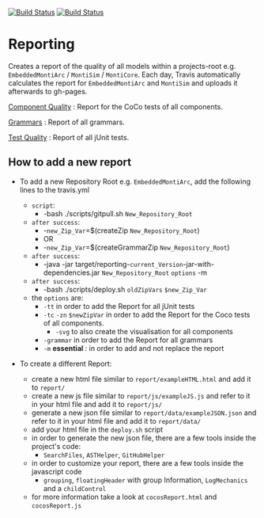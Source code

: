 [![Build Status](https://travis-ci.org/EmbeddedMontiArc/reporting.svg?branch=master)](https://travis-ci.org/EmbeddedMontiArc/reporting)
[![Build Status](https://circleci.com/gh/EmbeddedMontiArc/reporting.svg?style=shield&circle-token=:circle-token)](https://circleci.com/gh/EmbeddedMontiArc/reporting)

Reporting
========

Creates a report of the quality of all models within a projects-root e.g. `EmbeddedMontiArc` / `MontiSim` / `MontiCore`.
Each day, Travis automatically calculates the report for `EmbeddedMontiArc` and `MontiSim` and uploads it afterwards to gh-pages.

[Component Quality](https://embeddedmontiarc.github.io/reporting/report/cocosReport.html) : 
Report for the CoCo tests of all components.

[Grammars](https://embeddedmontiarc.github.io/reporting/report/grammarReport.html) : 
Report of all grammars.

[Test Quality](https://embeddedmontiarc.github.io/reporting/report/testReport.html) : 
Report of all jUnit tests.

## How to add a new report

- To add a new Repository Root e.g. `EmbeddedMontiArc`, add the following lines to the travis.yml
    - `script`:
        - -bash ./scripts/gitpull.sh `New_Repository_Root`
    - `after success`:
        - -`new_Zip_Var`=$(createZip `New_Repository_Root`)
        - OR
        - -`new_Zip_Var`=$(createGrammarZip `New_Repository_Root`)
    - `after success`:
        - -java -jar target/reporting-`current_Version`-jar-with-dependencies.jar `New_Repository_Root` `options` -m
    - `after success`:
        - -bash ./scripts/deploy.sh `oldZipVars` `$new_Zip_Var`
    - the `options` are:
        - `-tt` in order to add the Report for all jUnit tests
        - `-tc` `-zn` `$newZipVar` in order to add the Report for the Coco tests of all components.
            - `-svg` to also create the visualisation for all components
        - `-grammar` in order to add the Report for all grammars
        - `-m` **essential** : in order to add and not replace the report

- To create a different Report:
    - create a new html file similar to `report/exampleHTML.html` and add it to `report/`
    - create a new js file similar to `report/js/exampleJS.js` and refer to it in your html file and add it to `report/js/`
    - generate a new json file similar to `report/data/exampleJSON.json` and refer to it in your html file and add it to `report/data/`
    - add your html file in the `deploy.sh` script
    - in order to generate the new json file, there are a few tools inside the project's code:
        - `SearchFiles`, `ASTHelper`, `GitHubHelper`
    - in order to customize your report, there are a few tools inside the javascript code
        - `grouping`, `floatingHeader` with group Information, `LogMechanics` and a `childControl`
    - for more information take a look at `cocosReport.html` and `cocosReport.js`
        
        